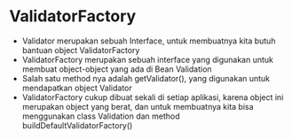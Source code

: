 # ValidatorFactory
* Validator merupakan sebuah Interface, untuk membuatnya kita butuh bantuan object ValidatorFactory
* ValidatorFactory merupakan sebuah interface yang digunakan untuk membuat object-object yang ada di Bean Validation
* Salah satu method nya adalah getValidator(), yang digunakan untuk mendapatkan object Validator
* ValidatorFactory cukup dibuat sekali di setiap aplikasi, karena object ini merupakan object yang berat, dan untuk membuatnya kita bisa menggunakan class Validation dan method buildDefaultValidatorFactory()
